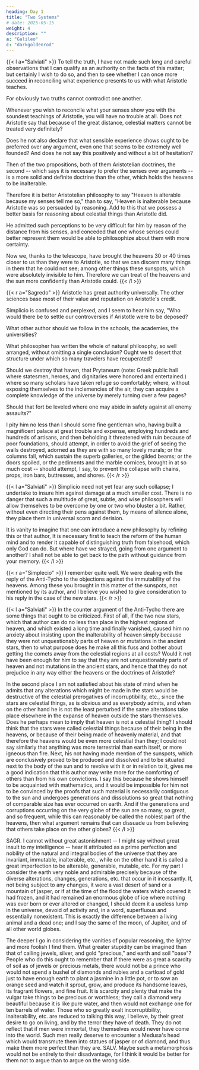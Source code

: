```yaml
---
heading: Day 1
title: "Two Systems"
# date: 2025-05-15
weight: 4
description: ""
a: "Galileo"
c: "darkgoldenrod"
---
```




{{< l a="Salviati" >}}
To tell the truth, I have not made such long and careful observations that I can qualify as an authority on the facts of this matter; but certainly I wish to do so, and then to see whether I can once more succeed in reconciling what experience presents to us with what Aristotle teaches.

For obviously two truths cannot contradict one another.

Whenever you wish to reconcile what your senses show you with the soundest
teachings of Aristotle, you will have no trouble at all. Does not Aristotle say that because of the great distance, celestial matters cannot be treated very definitely?

Does he not also declare that what sensible experience shows ought to be preferred over any argument, even one that seems to be extremely well founded? And does he not say this positively and without a bit of hesitation?

Then of the two propositions, both of them Aristotelian doctrines, the second -- which says it is necessary to prefer the senses over arguments -- is a more solid and definite doctrine than the other, which holds the heavens to be inalterable. 

Therefore it is better Aristotelian philosophy to say "Heaven is alterable because my senses tell me so," than to say, "Heaven is inalterable because Aristotle was so persuaded by reasoning. Add to this that we possess a better basis for reasoning about celestial things than Aristotle did.

He admitted such perceptions to be very difficult for him by reason of the distance from his senses, and conceded that one whose senses could better represent them would be able to philosophize about them with more certainty. 

Now we, thanks to the telescope, have brought the heavens 30 or 40 times closer to us than they were to Aristotle, so that we can discern many things in them that he could not see; among other things these sunspots, which were absolutely invisible to him. Therefore we can treat of the heavens and the sun more confidently than Aristotle could.
{{< /l >}}



{{< r a="Sagredo" >}}
Aristotle has great authority universally. The other sciences base most of their value and reputation on Aristotle's credit.

Simplicio is confused and perplexed, and I seem to hear him say, "Who would there be to settle our controversies if Aristotle were to be deposed? 

What other author should we follow in the schools, the academies, the universities? 

What philosopher has written the whole of natural philosophy, so well arranged, without omitting a single conclusion? Ought we to desert that structure under which so many travelers have recuperated?

Should we destroy that haven, that Prytaneum (note: Greek public hall where statesmen, heroes, and dignitaries were honored and entertained.) where so many scholars have taken refuge so comfortably; where, without exposing themselves to the inclemencies of the air, they can acquire a complete knowledge of the universe by merely turning over a few pages? 

Should that fort be leveled where one may abide in safety against all enemy assaults?"

I pity him no less than I should some fine gentleman who, having built a magnificent palace at great trouble and expense, employing hundreds and hundreds of artisans, and then beholding it threatened with ruin because of poor foundations, should attempt, in order to avoid the grief of seeing the walls destroyed, adorned as they are with so many lovely murals; or the columns fall, which sustain the superb galleries, or the gilded beams; or the doors spoiled, or the pediments and the marble cornices, brought in at so much cost -- should attempt, I say, to prevent the collapse with chains, props, iron bars, buttresses, and shores.
{{< /r >}}



{{< l a="Salviati" >}}
Simplicio need not yet fear any such collapse; I undertake to insure him against
damage at a much smaller cost. There is no danger that such a multitude of great, subtle, and
wise philosophers will allow themselves to be overcome by one or two who bluster a bit.
Rather, without even directing their pens against them, by means of silence alone, they place
them in universal scorn and derision. 

It is vanity to imagine that one can introduce a new
philosophy by refining this or that author, It is necessary first to teach the reform of the human
mind and to render it capable of distinguishing truth from falsehood, which only God can do.
But where have we strayed, going from one argument to another? I shall not be able to get
back to the path without guidance from your memory.
{{< /l >}}



{{< r a="Simplecio" >}}
I remember quite well. We were dealing with the reply of the Anti-Tycho to the
objections against the immutability of the heavens. Among these you brought in this matter of
the sunspots, not mentioned by its author, and I believe you wished to give consideration to his
reply in the case of the new stars.
{{< /r >}}


{{< l a="Salviati" >}}
In the counter argument of the Anti-Tycho there are some things that ought to be criticized. First of all, if the
two new stars, which that author can do no less than place in the highest regions of heaven,
and which existed a long time and finally vanished, caused him no anxiety about insisting
upon the inalterability of heaven simply because they were not unquestionably parts of heaven
or mutations in the ancient stars, then to what purpose does he make all this fuss and bother
about getting the comets away from the celestial regions at all costs? Would it not have been
enough for him to say that they are not unquestionably parts of heaven and not mutations in
the ancient stars, and hence that they do not prejudice in any way either the heavens or the
doctrines of Aristotle?

In the second place I am not satisfied about his state of mind when he admits that any
alterations which might be made in the stars would be destructive of the celestial prerogatives
of incorruptibility, etc., since the stars are celestial things, as is obvious and as everybody
admits, and when on the other hand he is not the least perturbed if the same alterations take
place elsewhere in the expanse of heaven outside the stars themselves. Does he perhaps mean
to imply that heaven is not a celestial thing? I should think that the stars were called celestial
things because of their being in the heavens, or because of their being made of heavenly
material, and that therefore the heavens would be even more celestial than they; I could not
say similarly that anything was more terrestrial than earth itself, or more igneous than fire.
Next, his not having made mention of the sunspots, which are conclusively proved to be
produced and dissolved and to be situated next to the body of the sun and to revolve with it or
in relation to it, gives me a good indication that this author may write more for the comforting
of others than from his own convictions. I say this because he shows himself to be acquainted
with mathematics, and it would be impossible for him not to be convinced by the proofs that
such material is necessarily contiguous to the sun and undergoes generations and dissolutions
so great that nothing of comparable size has ever occurred on earth. And if the generations and
corruptions occurring on the very globe of the sun are so many, so great, and so frequent,
while this can reasonably be called the noblest part of the heavens, then what argument
remains that can dissuade us from believing that others take place on the other globes?
{{< /l >}}


SAGR. I cannot without great astonishment -- I might say without great insult to my
intelligence -- hear it attributed as a prime perfection and nobility of the natural and integral
bodies of the universe that they are invariant, immutable, inalterable, etc., while on the other
hand it is called a great imperfection to be alterable, generable, mutable, etc. For my part I
consider the earth very noble and admirable precisely because of the diverse alterations,
changes, generations, etc. that occur in it incessantly. If, not being subject to any changes, it
were a vast desert of sand or a mountain of jasper, or if at the time of the flood the waters
which covered it had frozen, and it had remained an enormous globe of ice where nothing was
ever born or ever altered or changed, I should deem it a useless lump in the universe, devoid of
activity and, in a word, superfluous and essentially nonexistent. This is exactly the difference
between a living animal and a dead one; and I say the same of the moon, of Jupiter, and of all
other world globes.

The deeper I go in considering the vanities of popular reasoning, the lighter and more foolish I
find them. What greater stupidity can be imagined than that of calling jewels, silver, and gold
"precious," and earth and soil "base"? People who do this ought to remember that if there were
as great a scarcity of soil as of jewels or precious metals, there would not be a prince who
would not spend a bushel of diamonds and rubies and a cartload of gold just to have enough
earth to plant a jasmine in a little pot, or to sow an orange seed and watch it sprout, grow, and
produce its handsome leaves, its fragrant flowers, and fine fruit. It is scarcity and plenty that
make the vulgar take things to be precious or worthless; they call a diamond very beautiful
because it is like pure water, and then would not exchange one for ten barrels of water. Those
who so greatly exalt incorruptibility, inalterability, etc. are reduced to talking this way, I
believe, by their great desire to go on living, and by the terror they have of death. They do not
reflect that if men were immortal, they themselves would never have come into the world.
Such men really deserve to encounter a Medusa's head which would transmute them into
statues of jasper or of diamond, and thus make them more perfect than they are.
SALV. Maybe such a metamorphosis would not be entirely to their disadvantage, for I think it
would be better for them not to argue than to argue on the wrong side.



